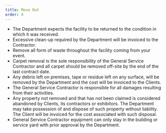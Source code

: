 ```yaml
---
title: Move Out
order: 4
---
```


- The Department expects the facility to be returned to the condition in which it was received.
- Excessive clean-up required by the Department will be invoiced to the Contractor.
- Remove all form of waste throughout the facility coming from your event.
- Carpet removal is the sole responsibility of the General Service Contractor and all carpet should be removed off-site by the end of the last contract date.
- Any debris left on premises, tape or residue left on any surface, will be removed by the Department and the cost will be invoiced to the Clients.
- The General Service Contractor is responsible for all damages resulting from their activities.
- Any property not removed and that has not been claimed is considered abandoned by Clients, its contractors or exhibitors. The Department may take possession of and dispose of such property without liability. The Client will be invoiced for the cost associated with such disposal.
- General Service Contractor equipment can only stay in the building or service yard with prior approval by the Department.
